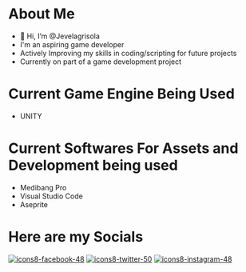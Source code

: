 # About Me
- 👋 Hi, I’m @Jevelagrisola
- I'm an aspiring game developer
- Actively Improving my skills in coding/scripting for future projects
- Currently on part of a game development project


# Current Game Engine Being Used
- UNITY

# Current Softwares For Assets and Development being used
- Medibang Pro
- Visual Studio Code
- Aseprite

# Here are my Socials
[<picture>![icons8-facebook-48](https://github.com/Jevelagrisola/Jevelagrisola/assets/127188275/9537ca84-a9dd-4a80-a51d-5057642cf601)</picture>](https://www.facebook.com/profile.php?id=100074966596396) [<picture>![icons8-twitter-50](https://github.com/Jevelagrisola/Jevelagrisola/assets/127188275/ef907dd4-4d2d-4473-a3ae-9e2e1cd91b1b)</picture>](https://twitter.com/Jevilonix) [<picture>![icons8-instagram-48](https://github.com/Jevelagrisola/Jevelagrisola/assets/127188275/2f3c3209-cd53-45d1-8c4e-d5c4cae3a10d)</picture>](https://www.instagram.com/jevilonix/)




<!---
Jevelagrisola/Jevelagrisola is a ✨ special ✨ repository because its `README.md` (this file) appears on your GitHub profile.
You can click the Preview link to take a look at your changes.
--->
